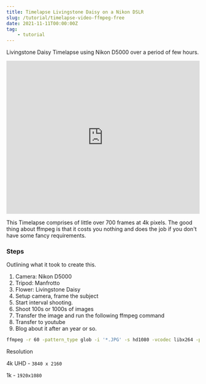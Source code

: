 ```yaml
---
title: Timelapse Livingstone Daisy on a Nikon DSLR
slug: /tutorial/timelapse-video-ffmpeg-free
date: 2021-11-11T00:00:00Z
tag:
    - tutorial
---
```

Livingstone Daisy Timelapse using Nikon D5000 over a period of few hours.

<iframe width="100%" height="400px" src="https://www.youtube.com/embed/Yst4UvUhpxo" frameborder="0" allow="accelerometer; picture-in-picture" allowfullscreen></iframe>

This Timelapse comprises of little over 700 frames at 4k pixels. The good thing about ffmpeg is that it costs you nothing and does the job if you don't have some fancy requirements.

### Steps

Outlining what it took to create this.

1. Camera: Nikon D5000
2. Tripod: Manfrotto
3. Flower: Livingstone Daisy
4. Setup camera, frame the subject
5. Start interval shooting.
6. Shoot 100s or 1000s of images
7. Transfer the image and run the following ffmpeg command
8. Transfer to youtube
9. Blog about it after an year or so.

```bash
ffmpeg -r 60 -pattern_type glob -i '*.JPG' -s hd1080 -vcodec libx264 -pix_fmt yuv420p tl-1080.mp4
```


Resolution

4k UHD - `3840 x 2160`

1k - `1920x1080`

